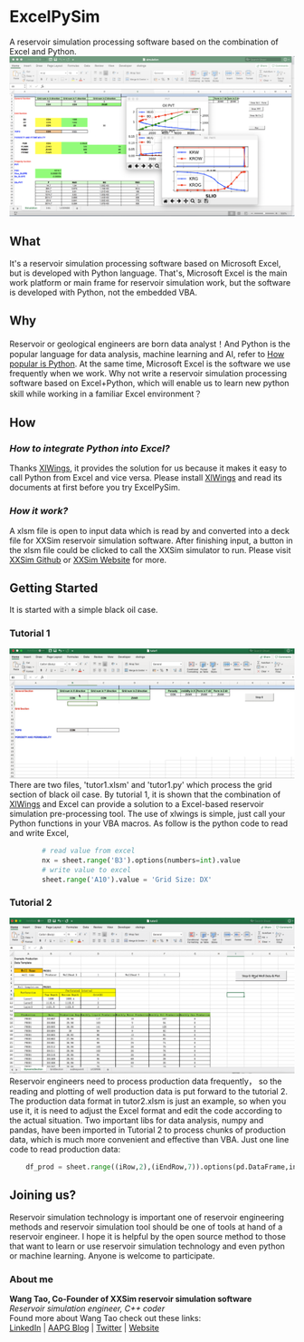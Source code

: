 # ExcelPySim
A reservoir simulation processing software based on the combination of Excel and Python. ![main banner](material/pythonExcel.png?raw=True "main banner")

## What
It's a reservoir simulation processing software based on Microsoft Excel, but is developed with Python language. That's, Microsoft Excel is the main work platform or main frame for reservoir simulation work, but the software is  developed with Python, not the embedded VBA. 
## Why
Reservoir or geological engineers are born data analyst！And Python is the popular language for data analysis, machine learning and AI, refer to [How popular is Python](https://www.quora.com/How-popular-is-python "Python is popular"). At the same time, Microsoft Excel is the software we use frequently when we work. Why not write a reservoir simulation processing software based on Excel+Python, which will enable us to learn new python skill while working in a familiar Excel environment？
## How
### *How to integrate Python into Excel?*  
Thanks [XlWings](https://github.com/ZoomerAnalytics/xlwings "XlWings"), it provides the solution for us because it makes it easy to call Python from Excel and vice versa. Please install [XlWings](https://github.com/ZoomerAnalytics/xlwings "XlWings") and read its documents at first before you try ExcelPySim. 
### *How it work?*   
A xlsm file is open to input data which is read by and converted into a deck file for XXSim reservoir simulation software. After finishing input, a button in the xlsm file could be clicked to call the XXSim simulator to run. Please visit [XXSim Github](https://github.com/ReservoirSimulator/XXSim "xxsim") or [XXSim Website](https://www.peclouds.com "xxsim website") for more.  
## Getting Started
It is started with a simple black oil case.
### Tutorial 1   
![tutor 1](material/tutor1.2019-02-14.gif?raw=True "tutor1 dynamic")
There are two files, 'tutor1.xlsm' and 'tutor1.py' which process the grid section of black oil case.  By tutorial 1, it is shown that the combination of [XlWings](https://github.com/ZoomerAnalytics/xlwings "XlWings") and Excel can provide a solution to a Excel-based reservoir simulation pre-processing tool. The use of xlwings is simple, just call your Python functions in your VBA macros. As follow is the python code to read and write Excel,
```python
        # read value from excel
        nx = sheet.range('B3').options(numbers=int).value
        # write value to excel
        sheet.range('A10').value = 'Grid Size: DX'
```

### Tutorial 2
![tutor 2](material/tutor2.gif?raw=True "tutor2 dynamic")
Reservoir engineers need to process production data frequently， so the reading and plotting of well production data is put forward to the tutorial 2. The production data format in tutor2.xlsm is just an example, so when you use it, it is need to adjust the Excel format and edit the code according to the actual situation. Two important libs for data analysis, numpy and pandas, have been imported in Tutorial 2 to process chunks of production data, which is much more convenient and effective than VBA. Just one line code to read production data:
```python
    df_prod = sheet.range((iRow,2),(iEndRow,7)).options(pd.DataFrame,index=False).value
```
## Joining us?
Reservoir simulation technology is important one of reservoir engineering methods and reservoir simulation tool should be one of tools at hand of a reservoir engineer. I hope it is helpful by the open source method to those that want to learn or use reservoir simulation technology and even python or machine learning. Anyone is welcome to participate.  
### About me
**Wang Tao, Co-Founder of XXSim reservoir simulation software**   
*Reservoir simulation engineer, C++ coder*  
Found more about Wang Tao check out these links:  
[LinkedIn](https://www.linkedin.com/in/tao-wang-xxsim/ "Linkedin") | [AAPG Blog](https://www.aapg.org/publications/blogs/learn/article/Articleid/42130/interview-with-tao-wang-pecloud "aapg") | [Twitter](https://twitter.com/wangtao74 "Twitter") | [Website](https://www.peclouds.com "peclouds")
